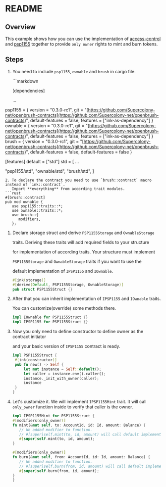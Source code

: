# README

## Overview

This example shows how you can use the implementation of [access-control](https://github.com/Supercolony-net/openbrush-contracts/tree/cd029a4890bf4807ab1d5997ad423b598d76e651/examples/ownable/contracts/access/ownable/README.md) and [psp1155](https://github.com/Supercolony-net/openbrush-contracts/tree/cd029a4890bf4807ab1d5997ad423b598d76e651/examples/ownable/contracts/token/psp1155/README.md) together to provide `only owner` rights to mint and burn tokens.

## Steps

1. You need to include `psp1155`, `ownable` and `brush` in cargo file.

   \`\`\`markdown

   \[dependencies\]

   ...

psp1155 = { version = "0.3.0-rc1", git = "[https://github.com/Supercolony-net/openbrush-contracts](https://github.com/Supercolony-net/openbrush-contracts)", default-features = false, features = \["ink-as-dependency"\] } ownable = { version = "0.3.0-rc1", git = "[https://github.com/Supercolony-net/openbrush-contracts](https://github.com/Supercolony-net/openbrush-contracts)", default-features = false, features = \["ink-as-dependency"\] } brush = { version = "0.3.0-rc1", git = "[https://github.com/Supercolony-net/openbrush-contracts](https://github.com/Supercolony-net/openbrush-contracts)", default-features = false, default-features = false }

\[features\] default = \["std"\] std = \[ ...

"psp1155/std", "ownable/std", "brush/std", \]

```text
2. To declare the contract you need to use `brush::contract` macro instead of `ink::contract`.
   Import **everything** from according trait modules.
```rust
#[brush::contract]
pub mod ownable {
   use psp1155::traits::*;
   use ownable::traits::*;
   use brush::{
      modifiers,
   };
```

1. Declare storage struct and derive `PSP1155Storage` and `OwnableStorage`

   traits. Deriving these traits will add required fields to your structure

   for implementation of according traits. Your structure must implement

   `PSP1155Storage` and `OwnableStorage` traits if you want to use the

   default implementation of `IPSP1155` and `IOwnable`.

   ```rust
   #[ink(storage)]
   #[derive(Default, PSP1155Storage, OwnableStorage)]
   pub struct PSP1155Struct {}
   ```

2. After that you can inherit implementation of `IPSP1155` and `IOwnable` traits.

   You can customize\(override\) some methods there.

   ```rust
   impl IOwnable for PSP1155Struct {}
   impl IPSP1155 for PSP1155Struct {}
   ```

3. Now you only need to define constructor to define owner as the contract initiator

   and your basic version of `IPSP1155` contract is ready.

   ```rust
   impl PSP1155Struct {
    #[ink(constructor)]
    pub fn new() -> Self {
        let mut instance = Self::default();
        let caller = instance.env().caller();
        instance._init_with_owner(caller);
        instance
    }
   }
   ```

4. Let's customize it. We will implement `IPSP1155Mint` trait. It will call `only_owner` function inside to verify that caller is the owner.

   ```rust
   impl IPSP1155Mint for PSP1155Struct {
   #[modifiers(only_owner)]
   fn mint(&mut self, to: AccountId, id: Id, amount: Balance) {
      // We added modifier to function.
      // #[super]self.mint(to, id, amount) will call default implementation from trait
      #[super]self.mint(to, id, amount);
   }

   #[modifiers(only_owner)]
   fn burn(&mut self, from: AccountId, id: Id, amount: Balance) {
      // We added modifier to function.
      // #[super]self.burn(from, id, amount) will call default implementation from trait
      #[super]self.burn(from, id, amount);
   }
   }
   ```

